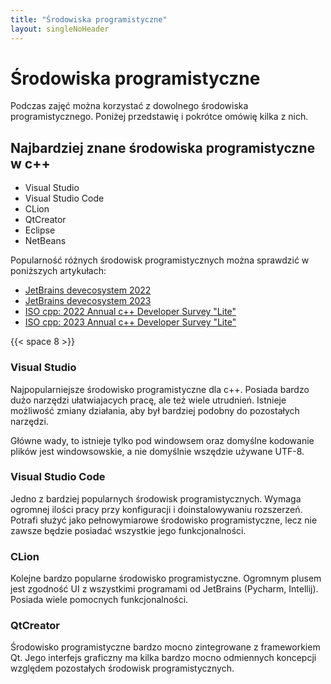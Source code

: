 ```yaml
---
title: "Środowiska programistyczne"
layout: singleNoHeader
---
```


# Środowiska programistyczne

Podczas zajęć można korzystać z dowolnego środowiska programistycznego. Poniżej przedstawię i pokrótce omówię kilka z nich.

## Najbardziej znane środowiska programistyczne w c++

- Visual Studio
- Visual Studio Code
- CLion
- QtCreator
- Eclipse
- NetBeans

Popularność różnych środowisk programistycznych można sprawdzić w poniższych artykułach:

- [JetBrains devecosystem 2022](https://www.jetbrains.com/lp/devecosystem-2022/cpp/)
- [JetBrains devecosystem 2023](https://www.jetbrains.com/lp/devecosystem-2023/cpp/)
- [ISO cpp: 2022 Annual c++ Developer Survey "Lite"](https://isocpp.org/blog/2022/06/results-summary-2022-annual-cpp-developer-survey-lite)
- [ISO cpp: 2023 Annual c++ Developer Survey "Lite"](https://isocpp.org/blog/2023/04/results-summary-2023-annual-cpp-developer-survey-lite)

{{< space 8 >}}

### Visual Studio

Najpopularniejsze środowisko programistyczne dla c++. Posiada bardzo dużo narzędzi ułatwiajacych pracę, ale też wiele utrudnień. Istnieje możliwość zmiany działania, aby był bardziej podobny do pozostałych narzędzi.

Główne wady, to istnieje tylko pod windowsem oraz domyślne kodowanie plików jest windowsowskie, a nie domyślnie wszędzie używane UTF-8.

### Visual Studio Code

Jedno z bardziej popularnych środowisk programistycznych. Wymaga ogromnej ilości pracy przy konfiguracji i doinstalowywaniu rozszerzeń. Potrafi służyć jako pełnowymiarowe środowisko programistyczne, lecz nie zawsze będzie posiadać wszystkie jego funkcjonalności.

### CLion

Kolejne bardzo popularne środowisko programistyczne. Ogromnym plusem jest zgodność UI z wszystkimi programami od JetBrains (Pycharm, Intellij). Posiada wiele pomocnych funkcjonalności.

### QtCreator

Środowisko programistyczne bardzo mocno zintegrowane z frameworkiem Qt. Jego interfejs graficzny ma kilka bardzo mocno odmiennych koncepcji względem pozostałych środowisk programistycznych.

